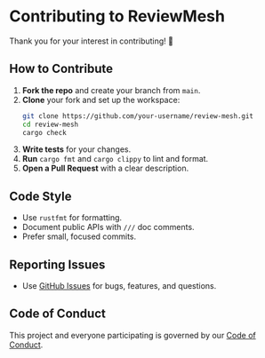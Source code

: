 # Contributing to ReviewMesh

Thank you for your interest in contributing! :tada:

## How to Contribute

1. **Fork the repo** and create your branch from `main`.
2. **Clone** your fork and set up the workspace:
   ```sh
   git clone https://github.com/your-username/review-mesh.git
   cd review-mesh
   cargo check
   ```
3. **Write tests** for your changes.
4. **Run** `cargo fmt` and `cargo clippy` to lint and format.
5. **Open a Pull Request** with a clear description.

## Code Style

- Use `rustfmt` for formatting.
- Document public APIs with `///` doc comments.
- Prefer small, focused commits.

## Reporting Issues

- Use [GitHub Issues](https://github.com/your-org/review-mesh/issues) for bugs, features, and questions.

## Code of Conduct

This project and everyone participating is governed by our [Code of Conduct](CODE_OF_CONDUCT.md).
